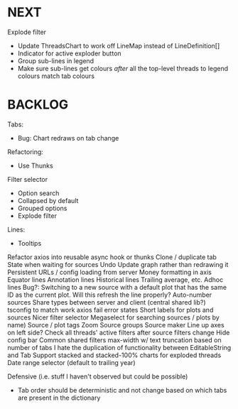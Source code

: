# NEXT
Explode filter
* Update ThreadsChart to work off LineMap instead of LineDefinition[]
* Indicator for active exploder button
* Group sub-lines in legend
* Make sure sub-lines get colours *after* all the top-level threads to legend colours match tab colours

# BACKLOG
Tabs:
* Bug: Chart redraws on tab change

Refactoring:
* Use Thunks

Filter selector
* Option search
* Collapsed by default
* Grouped options
* Explode filter

Lines:
* Tooltips

Refactor axios into reusable async hook or thunks
Clone / duplicate tab
State when waiting for sources
Undo
Update graph rather than redrawing it
Persistent URLs / config loading from server
Money formatting in axis
Equator lines
Annotation lines
Historical lines
Trailing average, etc.
Adhoc lines
Bug?: Switching to a new source with a default plot that has the same ID as the current plot. Will this refresh the line properly?
Auto-number sources
Share types between server and client (central shared lib?)
tsconfig to match work
axios fail error states
Short labels for plots and sources
Nicer filter selector
Megaselect for searching sources / plots by name)
Source / plot tags
Zoom
Source groups
Source maker
Line up axes on left side?
Check all threads' active filters after source filters change
Hide config bar
Common shared filters
max-width w/ text truncation based on number of tabs
I hate the duplication of functionality between EditableString and Tab
Support stacked and stacked-100% charts for exploded threads
Date range selector (default to trailing year)

Defensive (i.e. stuff I haven't observed but could be possible)
* Tab order should be deterministic and not change based on which tabs are present in the dictionary